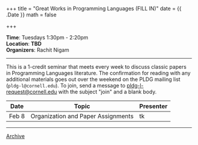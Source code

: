 +++
title = "Great Works in Programming Languages (FILL IN)"
date = {{ .Date }}
math = false

+++

**Time**: Tuesdays 1:30pm - 2:20pm <br/>
**Location**: **TBD** <br/>
**Organizers**: Rachit Nigam <br/>

---

This is a 1-credit seminar that meets every week to discuss classic papers in
Programming Languages literature.
The confirmation for reading with any additional materials goes out over the
weekend on the PLDG mailing list (`pldg-l@cornell.edu`).
To join, send a message to [pldg-l-request@cornell.edu][join-pldg] with the
subject "join" and a blank body.


| Date            | Topic       | Presenter |
|-----------------|-------------|-----------|
| Feb 8 | Organization and Paper Assignments | tk |

---

[Archive](../)

[join-pldg]: mailto:pldg-l-request@cornell.edu?subject=join
